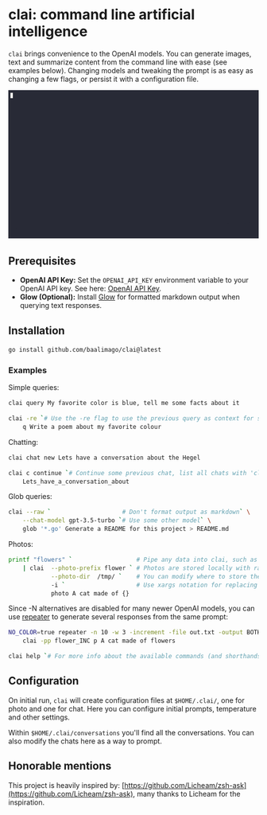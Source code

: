 # clai: command line artificial intelligence

`clai` brings convenience to the OpenAI models.
You can generate images, text and summarize content from the command line with ease (see examples below).
Changing models and tweaking the prompt is as easy as changing a few flags, or persist it with a configuration file.

![clai_in_action_example](./img/example.gif "Example of clai in action")

## Prerequisites
- **OpenAI API Key:** Set the `OPENAI_API_KEY` environment variable to your OpenAI API key. See here: [OpenAI API Key](https://platform.openai.com/docs/quickstart/step-2-set-up-your-api-key).
- **Glow (Optional):** Install [Glow](https://github.com/charmbracelet/glow) for formatted markdown output when querying text responses.

## Installation
```bash
go install github.com/baalimago/clai@latest
```

### Examples

Simple queries:
```bash
clai query My favorite color is blue, tell me some facts about it
```
```bash
clai -re `# Use the -re flag to use the previous query as context for some next query` \
    q Write a poem about my favorite colour 
```

Chatting:
```bash
clai chat new Lets have a conversation about the Hegel
```
```bash
clai c continue `# Continue some previous chat, list all chats with 'clai chat list'` \
    Lets_have_a_conversation_about 
```

Glob queries:
```bash
clai --raw `                    # Don't format output as markdown` \
    --chat-model gpt-3.5-turbo `# Use some other model` \
    glob '*.go' Generate a README for this project > README.md
```

Photos:
```bash
printf "flowers" `                  # Pipe any data into clai, such as a specialized prompt` \
    | clai  --photo-prefix flower ` # Photos are stored locally with randomized string as suffix, this sets prefix` \
            --photo-dir  /tmp/ `    # You can modify where to store the rendered image ` \ 
            -i `                    # Use xargs notation for replacing some substring with the piped in content` \
            photo A cat made of {}
```
Since -N alternatives are disabled for many newer OpenAI models, you can use [repeater](https://github.com/baalimago/repeater) to generate several responses from the same prompt:
```bash
NO_COLOR=true repeater -n 10 -w 3 -increment -file out.txt -output BOTH \
    clai -pp flower_INC p A cat made of flowers
```



```bash
clai help `# For more info about the available commands (and shorthands)`
```


## Configuration
On initial run, `clai` will create configuration files at `$HOME/.clai/`, one for photo and one for chat.
Here you can configure initial prompts, temperature and other settings.

Within `$HOME/.clai/conversations` you'll find all the conversations.
You can also modify the chats here as a way to prompt.

## Honorable mentions
This project is heavily inspired by: [https://github.com/Licheam/zsh-ask](https://github.com/Licheam/zsh-ask), many thanks to Licheam for the inspiration.
